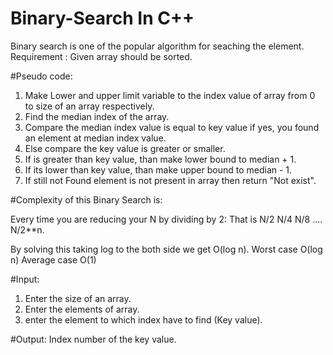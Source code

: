 # Binary-Search In C++ 

Binary search is one of the popular algorithm for seaching the element.
Requirement : Given array should be sorted.

#Pseudo code:

1. Make Lower and upper limit variable to the index value of array from 0 to size of an array respectively.
2. Find the median index of the array.
3. Compare the median index value is equal to key value if yes, you found an element at median index value.
4. Else compare the key value is greater or smaller.
5. If is greater than key value, than make lower bound to median + 1.
6. If its lower than key value, than make upper bound to median - 1.
7. If still not Found element is not present in array then return "Not exist".



#Complexity of this Binary Search is:

Every time you are reducing your N by dividing by 2:
That is N/2 N/4 N/8 .... N/2**n.

By solving this taking log to the both side we get O(log n).
Worst case         O(log n)
Average case       O(1)



#Input:
1. Enter the size of an array.
2. Enter the elements of array.
3. enter the element to which index have to find (Key value).


#Output:
Index number of the key value.
